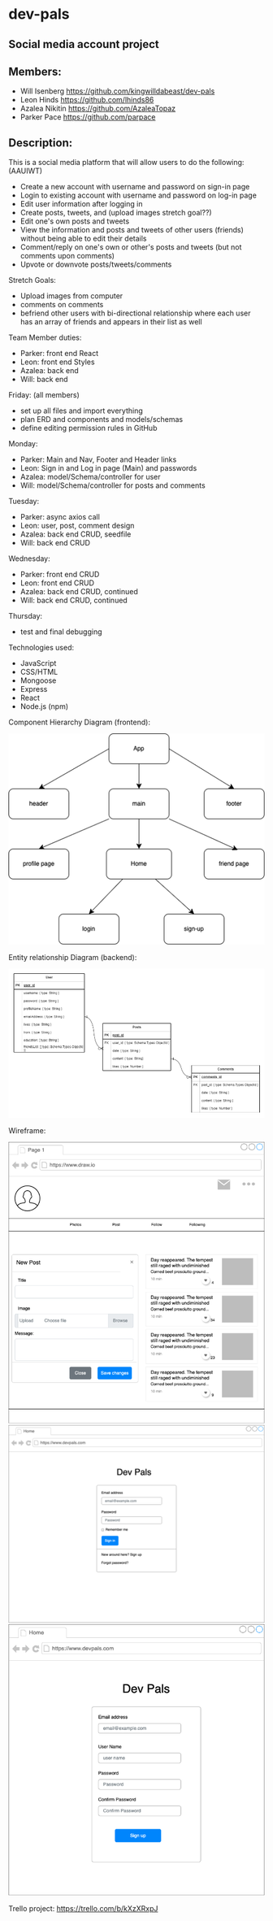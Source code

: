 # dev-pals
## Social media account project

## Members:
* Will Isenberg https://github.com/kingwilldabeast/dev-pals
* Leon Hinds https://github.com/lhinds86
* Azalea Nikitin https://github.com/AzaleaTopaz
* Parker Pace https://github.com/parpace

## Description:

This is a social media platform that will allow users to do the following: (AAUIWT)

* Create a new account with username and password on sign-in page
* Login to existing account with username and password on log-in page
* Edit user information after logging in 
* Create posts, tweets, and (upload images stretch goal??)
* Edit one's own posts and tweets
* View the information and posts and tweets of other users (friends) without being able to edit their details
* Comment/reply on one's own or other's posts and tweets (but not comments upon comments)
* Upvote or downvote posts/tweets/comments

Stretch Goals:
* Upload images from computer
* comments on comments
* befriend other users with bi-directional relationship where each user has an array of friends and appears in their list as well

Team Member duties:
* Parker: front end React
* Leon: front end Styles
* Azalea: back end 
* Will: back end 

Friday: (all members)
* set up all files and import everything
* plan ERD and components and models/schemas 
* define editing permission rules in GitHub

Monday:
* Parker: Main and Nav, Footer and Header links
* Leon: Sign in and Log in page (Main) and passwords
* Azalea: model/Schema/controller for user
* Will: model/Schema/controller for posts and comments

Tuesday:
* Parker: async axios call
* Leon: user, post, comment design
* Azalea: back end CRUD, seedfile
* Will: back end CRUD

Wednesday:
* Parker: front end CRUD
* Leon: front end CRUD
* Azalea: back end CRUD, continued
* Will: back end CRUD, continued 

Thursday:
* test and final debugging

Technologies used:
* JavaScript
* CSS/HTML
* Mongoose
* Express
* React
* Node.js (npm)

Component Hierarchy Diagram (frontend):

![Component Hierarchy Diagram](planning_materials/component-hierarchy.png) 

Entity relationship Diagram (backend):

![Entity Relationship Diagram](planning_materials/ERD.png)

Wireframe:

![Wireframe](planning_materials/Dev-Pals-Wireframe-User%20Account%20Page.drawio.png)
![Wireframe](planning_materials/Dev-Pals-Wireframe-Login%20Page.drawio.png)
![Wireframe](planning_materials/Dev-Pals-Wireframe-Sign%20up%20Page.drawio.png)


Trello project: https://trello.com/b/kXzXRxpJ

